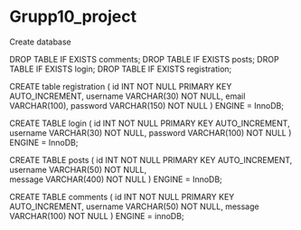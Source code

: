 # Grupp10_project
Create database

DROP TABLE IF EXISTS comments; 
DROP TABLE IF EXISTS posts; 
DROP TABLE IF EXISTS login; 
DROP TABLE IF EXISTS registration; 

CREATE table registration ( 
    id INT NOT NULL PRIMARY KEY AUTO_INCREMENT, 
    username VARCHAR(30) NOT NULL, 
    email VARCHAR(100), 
    password VARCHAR(150) NOT NULL
    ) 
    ENGINE = InnoDB; 
    
CREATE TABLE login (
    id INT NOT NULL PRIMARY KEY AUTO_INCREMENT, 
    username VARCHAR(30) NOT NULL, 
    password VARCHAR(100) NOT NULL
    ) 
    ENGINE = InnoDB;
    
CREATE TABLE posts (
    id INT NOT NULL PRIMARY KEY AUTO_INCREMENT,
    username VARCHAR(50) NOT NULL,  
    message VARCHAR(400) NOT NULL
    ) 
    ENGINE = InnoDB; 
    
CREATE TABLE comments (
    id INT NOT NULL PRIMARY KEY AUTO_INCREMENT,
    username VARCHAR(50) NOT NULL,
    message VARCHAR(100) NOT NULL
    ) 
    ENGINE = innoDB; 
    
    